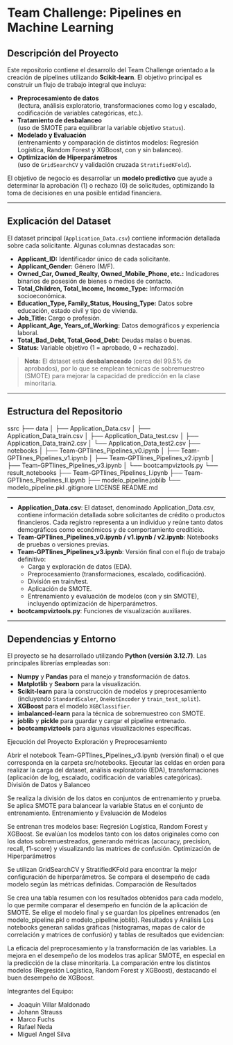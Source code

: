 # Team Challenge: Pipelines en Machine Learning

## Descripción del Proyecto
Este repositorio contiene el desarrollo del Team Challenge orientado a la creación de pipelines utilizando **Scikit-learn**. El objetivo principal es construir un flujo de trabajo integral que incluya:

- **Preprocesamiento de datos**  
  (lectura, análisis exploratorio, transformaciones como log y escalado, codificación de variables categóricas, etc.).
- **Tratamiento de desbalanceo**  
  (uso de SMOTE para equilibrar la variable objetivo `Status`).
- **Modelado y Evaluación**  
  (entrenamiento y comparación de distintos modelos: Regresión Logística, Random Forest y XGBoost, con y sin balanceo).
- **Optimización de Hiperparámetros**  
  (uso de `GridSearchCV` y validación cruzada `StratifiedKFold`).

El objetivo de negocio es desarrollar un **modelo predictivo** que ayude a determinar la aprobación (1) o rechazo (0) de solicitudes, optimizando la toma de decisiones en una posible entidad financiera.

---

## Explicación del Dataset
El dataset principal (`Application_Data.csv`) contiene información detallada sobre cada solicitante. Algunas columnas destacadas son:

- **Applicant_ID:** Identificador único de cada solicitante.  
- **Applicant_Gender:** Género (M/F).  
- **Owned_Car, Owned_Realty, Owned_Mobile_Phone, etc.:** Indicadores binarios de posesión de bienes o medios de contacto.  
- **Total_Children, Total_Income, Income_Type:** Información socioeconómica.  
- **Education_Type, Family_Status, Housing_Type:** Datos sobre educación, estado civil y tipo de vivienda.  
- **Job_Title:** Cargo o profesión.  
- **Applicant_Age, Years_of_Working:** Datos demográficos y experiencia laboral.  
- **Total_Bad_Debt, Total_Good_Debt:** Deudas malas o buenas.  
- **Status:** Variable objetivo (1 = aprobado, 0 = rechazado).

> **Nota:** El dataset está **desbalanceado** (cerca del 99.5% de aprobados), por lo que se emplean técnicas de sobremuestreo (SMOTE) para mejorar la capacidad de predicción en la clase minoritaria.

---

## Estructura del Repositorio

ssrc 
  ├── data │ 
    ├── Application_Data.csv │ 
    ├── Application_Data_train.csv │ 
    ├── Application_Data_test.csv │ 
    ├── Application_Data_train2.csv │ 
    └── Application_Data_test2.csv 
  ├── notebooks │ 
    ├── Team-GPTlines_Pipelines_v0.ipynb │ 
    ├── Team-GPTlines_Pipelines_v1.ipynb │
    ├── Team-GPTlines_Pipelines_v2.ipynb │
    ├── Team-GPTlines_Pipelines_v3.ipynb │ 
    └── bootcampviztools.py 
  └── result_notebooks 
    ├── Team-GPTlines_Pipelines_I.ipynb 
    ├── Team-GPTlines_Pipelines_II.ipynb 
    ├── modelo_pipeline.joblib 
    └── modelo_pipeline.pkl
.gitignore
LICENSE 
README.md

---

- **Application_Data.csv**: El dataset, denominado Application_Data.csv, contiene información detallada sobre solicitantes de crédito o productos financieros. Cada registro representa a un individuo y reúne tanto datos demográficos como económicos y de comportamiento crediticio.   
- **Team-GPTlines_Pipelines_v0.ipynb / v1.ipynb / v2.ipynb**: Notebooks de pruebas o versiones previas.  
- **Team-GPTlines_Pipelines_v3.ipynb**: Versión final con el flujo de trabajo definitivo:
  - Carga y exploración de datos (EDA).  
  - Preprocesamiento (transformaciones, escalado, codificación).  
  - División en train/test.  
  - Aplicación de SMOTE.  
  - Entrenamiento y evaluación de modelos (con y sin SMOTE), incluyendo optimización de hiperparámetros.  
- **bootcampviztools.py**: Funciones de visualización auxiliares.  

---

## Dependencias y Entorno
El proyecto se ha desarrollado utilizando **Python (versión 3.12.7)**. Las principales librerías empleadas son:

- **Numpy** y **Pandas** para el manejo y transformación de datos.  
- **Matplotlib** y **Seaborn** para la visualización.  
- **Scikit-learn** para la construcción de modelos y preprocesamiento (incluyendo `StandardScaler`, `OneHotEncoder` y `train_test_split`).  
- **XGBoost** para el modelo `XGBClassifier`.  
- **imbalanced-learn** para la técnica de sobremuestreo con SMOTE.  
- **joblib** y **pickle** para guardar y cargar el pipeline entrenado.  
- **bootcampviztools** para algunas visualizaciones específicas.


Ejecución del Proyecto
Exploración y Preprocesamiento

Abrir el notebook Team-GPTlines_Pipelines_v3.ipynb (versión final) o el que corresponda en la carpeta src/notebooks.
Ejecutar las celdas en orden para realizar la carga del dataset, análisis exploratorio (EDA), transformaciones (aplicación de log, escalado, codificación de variables categóricas).
División de Datos y Balanceo

Se realiza la división de los datos en conjuntos de entrenamiento y prueba.
Se aplica SMOTE para balancear la variable Status en el conjunto de entrenamiento.
Entrenamiento y Evaluación de Modelos

Se entrenan tres modelos base: Regresión Logística, Random Forest y XGBoost.
Se evalúan los modelos tanto con los datos originales como con los datos sobremuestreados, generando métricas (accuracy, precision, recall, f1-score) y visualizando las matrices de confusión.
Optimización de Hiperparámetros

Se utilizan GridSearchCV y StratifiedKFold para encontrar la mejor configuración de hiperparámetros.
Se compara el desempeño de cada modelo según las métricas definidas.
Comparación de Resultados

Se crea una tabla resumen con los resultados obtenidos para cada modelo, lo que permite comparar el desempeño en función de la aplicación de SMOTE.
Se elige el modelo final y se guardan los pipelines entrenados (en modelo_pipeline.pkl o modelo_pipeline.joblib).
Resultados y Análisis
Los notebooks generan salidas gráficas (histogramas, mapas de calor de correlación y matrices de confusión) y tablas de resultados que evidencian:

La eficacia del preprocesamiento y la transformación de las variables.
La mejora en el desempeño de los modelos tras aplicar SMOTE, en especial en la predicción de la clase minoritaria.
La comparación entre los distintos modelos (Regresión Logística, Random Forest y XGBoost), destacando el buen desempeño de XGBoost.

Integrantes del Equipo:

- Joaquín Villar Maldonado
- Johann Strauss
- Marco Fuchs
- Rafael Neda
- Miguel Angel Silva